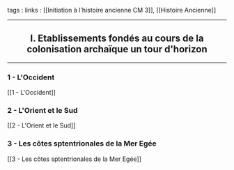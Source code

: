 tags : 
links : [[Initiation à l'histoire ancienne CM 3]], [[Histoire Ancienne]]


****

<h2 style="text-align: center;"> I. Etablissements fondés au cours de la colonisation archaïque  un tour d'horizon </h2>

****

### 1 - L'Occident 
	
[[1 - L'Occident]] 

### 2 - L'Orient et le Sud

[[2 - L'Orient et le Sud]]

### 3 - Les côtes sptentrionales de la Mer Egée 

[[3 - Les côtes sptentrionales de la Mer Egée]]